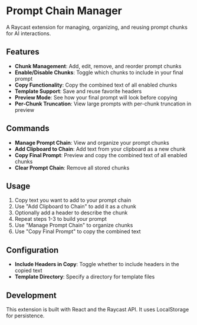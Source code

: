 # Prompt Chain Manager

A Raycast extension for managing, organizing, and reusing prompt chunks for AI interactions.

## Features

- **Chunk Management**: Add, edit, remove, and reorder prompt chunks
- **Enable/Disable Chunks**: Toggle which chunks to include in your final prompt
- **Copy Functionality**: Copy the combined text of all enabled chunks
- **Template Support**: Save and reuse favorite headers
- **Preview Mode**: See how your final prompt will look before copying
- **Per-Chunk Truncation**: View large prompts with per-chunk truncation in preview

## Commands

- **Manage Prompt Chain**: View and organize your prompt chunks
- **Add Clipboard to Chain**: Add text from your clipboard as a new chunk
- **Copy Final Prompt**: Preview and copy the combined text of all enabled chunks
- **Clear Prompt Chain**: Remove all stored chunks

## Usage

1. Copy text you want to add to your prompt chain
2. Use "Add Clipboard to Chain" to add it as a chunk
3. Optionally add a header to describe the chunk
4. Repeat steps 1-3 to build your prompt
5. Use "Manage Prompt Chain" to organize chunks
6. Use "Copy Final Prompt" to copy the combined text

## Configuration

- **Include Headers in Copy**: Toggle whether to include headers in the copied text
- **Template Directory**: Specify a directory for template files

## Development

This extension is built with React and the Raycast API. It uses LocalStorage for persistence.
